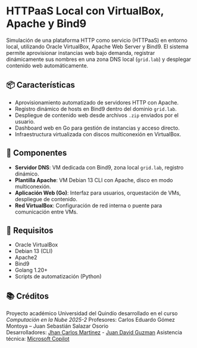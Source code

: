 # HTTPaaS Local con VirtualBox, Apache y Bind9

Simulación de una plataforma HTTP como servicio (HTTPaaS) en entorno local, utilizando Oracle VirtualBox, Apache Web Server y Bind9. El sistema permite aprovisionar instancias web bajo demanda, registrar dinámicamente sus nombres en una zona DNS local (`grid.lab`) y desplegar contenido web automáticamente.

## 📦 Características

- Aprovisionamiento automatizado de servidores HTTP con Apache.
- Registro dinámico de hosts en Bind9 dentro del dominio `grid.lab`.
- Despliegue de contenido web desde archivos `.zip` enviados por el usuario.
- Dashboard web en Go para gestión de instancias y acceso directo.
- Infraestructura virtualizada con discos multiconexión en VirtualBox.

## 🧱 Componentes

- **Servidor DNS**: VM dedicada con Bind9, zona local `grid.lab`, registro dinámico.
- **Plantilla Apache**: VM Debian 13 CLI con Apache, disco en modo multiconexión.
- **Aplicación Web (Go)**: Interfaz para usuarios, orquestación de VMs, despliegue de contenido.
- **Red VirtualBox**: Configuración de red interna o puente para comunicación entre VMs.

## 🚀 Requisitos

- Oracle VirtualBox
- Debian 13 (CLI)
- Apache2
- Bind9
- Golang 1.20+
- Scripts de automatización (Python)

## 📚 Créditos

Proyecto académico Universidad del Quindío
desarrollado en el curso *Computación en la Nube 2025-2*
Profesores: Carlos Eduardo Gómez Montoya – Juan Sebastián Salazar Osorio  
Desarrolladores: [Jhan Carlos Martinez](https://github.com/KJahn26) - [Juan David Guzman](https://github.com/juandajedrez)
Asistencia técnica: [Microsoft Copilot](https://copilot.microsoft.com)
